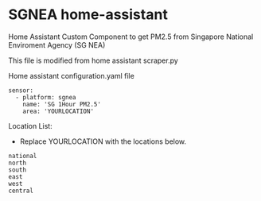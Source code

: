 # SGNEA home-assistant


Home Assistant Custom Component to get PM2.5 from Singapore National Enviroment Agency (SG NEA)


This file is modified from home assistant scraper.py


Home assistant
configuration.yaml file

```
sensor:
  - platform: sgnea
    name: 'SG 1Hour PM2.5'
    area: 'YOURLOCATION'
```


Location List:
- Replace YOURLOCATION with the locations below. 

```
national
north
south
east
west
central
```
